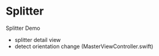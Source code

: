 # Splitter
Splitter Demo

- splitter detail view
- detect orientation change (MasterViewController.swift)
